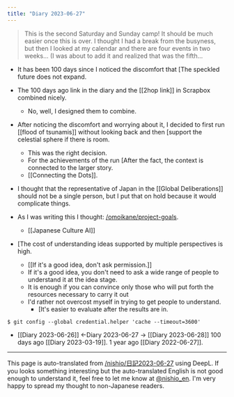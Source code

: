 ```yaml
---
title: "Diary 2023-06-27"
---
```



> This is the second Saturday and Sunday camp! It should be much easier once this is over.
I thought I had a break from the busyness, but then I looked at my calendar and there are four events in two weeks...
(I was about to add it and realized that was the fifth...

- It has been 100 days since I noticed the discomfort that [The speckled future does not expand.
- The 100 days ago link in the diary and the [[2hop link]] in Scrapbox combined nicely.
    - No, well, I designed them to combine.
- After noticing the discomfort and worrying about it, I decided to first run [[flood of tsunamis]] without looking back and then [support the celestial sphere if there is room.
    - This was the right decision.
    - For the achievements of the run [After the fact, the context is connected to the larger story.
    - [[Connecting the Dots]].

- I thought that the representative of Japan in the [[Global Deliberations]] should not be a single person, but I put that on hold because it would complicate things.
- As I was writing this I thought: [/omoikane/project-goals](https://scrapbox.io/omoikane/project-goals).
    - [[Japanese Culture AI]]

- [The cost of understanding ideas supported by multiple perspectives is high.
    - [[If it's a good idea, don't ask permission.]]
    - If it's a good idea, you don't need to ask a wide range of people to understand it at the idea stage.
    - It is enough if you can convince only those who will put forth the resources necessary to carry it out
    - I'd rather not overcost myself in trying to get people to understand.
        - [It's easier to evaluate after the results are in.


`$ git config --global credential.helper 'cache --timeout=3600'`

- [[Diary 2023-06-26]] ←Diary 2023-06-27 → [[Diary 2023-06-28]]
100 days ago [[Diary 2023-03-19]].
1 year ago [[Diary 2022-06-27]].
---
This page is auto-translated from [/nishio/日記2023-06-27](https://scrapbox.io/nishio/日記2023-06-27) using DeepL. If you looks something interesting but the auto-translated English is not good enough to understand it, feel free to let me know at [@nishio_en](https://twitter.com/nishio_en). I'm very happy to spread my thought to non-Japanese readers.